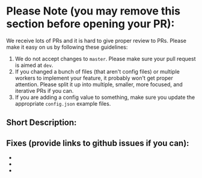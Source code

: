 # Please Note (you may remove this section before opening your PR):
We receive lots of PRs and it is hard to give proper review to PRs. Please make it easy on us by following these guidelines:

1. We do not accept changes to `master`. Please make sure your pull request is aimed at `dev`.
2. If you changed a bunch of files (that aren't config files) or multiple workers to implement your feature, it probably won't get proper attention. Please split it up into multiple, smaller, more focused, and iterative PRs if you can.
3. If you are adding a config value to something, make sure you update the appropriate `config.json` example files.


## Short Description:

## Fixes (provide links to github issues if you can):
-
-
-

